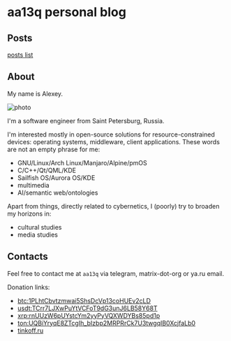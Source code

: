 # aa13q personal blog

## Posts

[posts list](posts/meta.md)

## About

My name is Alexey.

![photo](assets/img/aa13q.jpeg)

I'm a software engineer from Saint Petersburg, Russia.

I'm interested mostly in open-source solutions for resource-constrained devices: operating systems, middleware, client applications. These words are not an empty phrase for me:

+ GNU/Linux/Arch Linux/Manjaro/Alpine/pmOS
+ C/C++/Qt/QML/KDE
+ Sailfish OS/Aurora OS/KDE
+ multimedia
+ AI/semantic web/ontologies

Apart from things, directly related to cybernetics, I (poorly) try to broaden my horizons in:

+ cultural studies
+ media studies

## Contacts

Feel free to contact me at `aa13q` via telegram, matrix-dot-org or ya.ru email.

Donation links:

+ [btc:1PLhtCbvtzmwai5ShsDcVp13coHUEv2cLD](https://bitcoinblockexplorers.com/address/1PLhtCbvtzmwai5ShsDcVp13coHUEv2cLD)
+ [usdt:TCrr7LJXwPuYtVCFoT9dG3unJ6LB58Y68T](https://tronscan.org/#/address/TCrr7LJXwPuYtVCFoT9dG3unJ6LB58Y68T)
+ [xrp:rnUUzW6pUYstcYm2yyPyVQXWDYBs85pd1p](https://xrpscan.com/account/rnUUzW6pUYstcYm2yyPyVQXWDYBs85pd1p)
+ [ton:UQBiYryqE8ZTcgIh_bIzbp2MRPRrCk7U3twgqIB0XcjfaLb0](https://tonscan.org/address/UQBiYryqE8ZTcgIh_bIzbp2MRPRrCk7U3twgqIB0XcjfaLb0)
+ [tinkoff.ru](https://www.tinkoff.ru/cf/3cmNivWMzWj)
